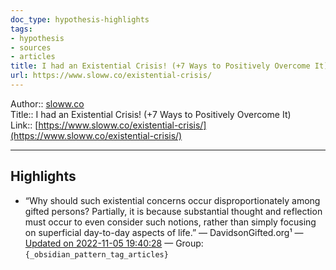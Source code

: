 ```yaml
---
doc_type: hypothesis-highlights
tags:
- hypothesis
- sources
- articles
title: I had an Existential Crisis! (+7 Ways to Positively Overcome It)
url: https://www.sloww.co/existential-crisis/
---
```

   
Author:: [sloww.co]()   
Title:: I had an Existential Crisis! (+7 Ways to Positively Overcome It)   
Link:: [https://www.sloww.co/existential-crisis/](https://www.sloww.co/existential-crisis/)   
   
   
---   
## Highlights   
   
- “Why should such existential concerns occur disproportionately among gifted persons? Partially, it is because substantial thought and reflection must occur to even consider such notions, rather than simply focusing on superficial day-to-day aspects of life.” — DavidsonGifted.org¹ — [Updated on 2022-11-05 19:40:28](https://hyp.is/mZ26Nl0TEe2jSUvtGXNzTQ/www.sloww.co/existential-crisis/) — Group: `{_obsidian_pattern_tag_articles}`